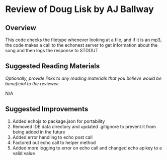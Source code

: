 # Review of Doug Lisk by AJ Ballway

## Overview

This code checks the filetype whenever looking at a file, and if it is an mp3, the code makes a call to the echonest server to get information about the song and then logs the response to STDOUT

## Suggested Reading Materials

*Optionally, provide links to any reading materials that you believe would be beneficial to the reviewee.*

N/A

## Suggested Improvements

1. Added echojs to package.json for portability
2. Removed IDE data directory and updated .gitignore to prevent it from being added in the future
3. Added error handling to echo post call
4. Factored out echo call to helper method
5. Added more logging to error on echo call and changed echo apikey to a valid value
